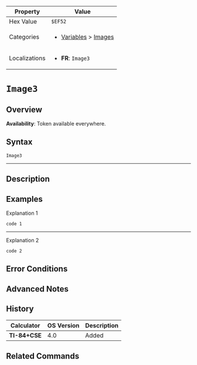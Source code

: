 | Property      | Value |
|---------------|-------|
| Hex Value     | `$EF52`|
| Categories    | <ul><li>[Variables](<../categories/Variables.md>) > [Images](<../categories/Variables.md#Images>)</li></ul> |
| Localizations | <ul><li><b>FR</b>: `Image3`</li></ul> |

# `Image3`

## Overview



<b>Availability</b>: Token available everywhere.

## Syntax
`Image3`

<hr>

## Description


## Examples

Explanation 1
```ti-basic
code 1
```
---
Explanation 2
```ti-basic
code 2
```

## Error Conditions


## Advanced Notes


## History
| Calculator | OS Version | Description |
|------------|------------|-------------|
| <b>TI-84+CSE</b> | 4.0 | Added |

## Related Commands

